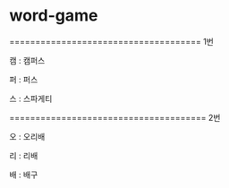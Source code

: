 # word-game

=====================================
1번

캠 : 캠퍼스

퍼 : 퍼스

스 : 스파게티

======================================
2번

오 : 오리배

리 : 리배

배 : 배구
